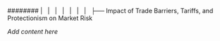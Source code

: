 ######## |   |   |   |   |   |   |   ├── Impact of Trade Barriers, Tariffs, and Protectionism on Market Risk

*Add content here*